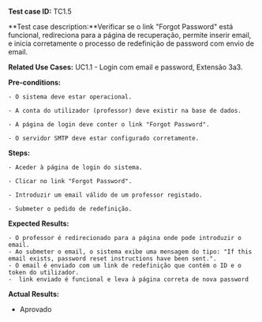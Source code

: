 **Test case ID:** TC1.5

**Test case description:**Verificar se o link "Forgot Password" está funcional, redireciona para a página de recuperação, permite inserir email, e inicia corretamente o processo de redefinição de password com envio de email.

**Related Use Cases:** UC1.1 - Login com email e password, Extensão 3a3.

**Pre-conditions:**

    - O sistema deve estar operacional.

    - A conta do utilizador (professor) deve existir na base de dados.

    - A página de login deve conter o link "Forgot Password".

    - O servidor SMTP deve estar configurado corretamente.



**Steps:**

    - Aceder à página de login do sistema.

    - Clicar no link "Forgot Password".

    - Introduzir um email válido de um professor registado.

    - Submeter o pedido de redefinição.


**Expected Results:**

    - O professor é redirecionado para a página onde pode introduzir o email.
    - Ao submeter o email, o sistema exibe uma mensagem do tipo: "If this email exists, password reset instructions have been sent.".
    - O email é enviado com um link de redefinição que contém o ID e o token do utilizador.
    -  link enviado é funcional e leva à página correta de nova password 


**Actual Results:** 

- Aprovado